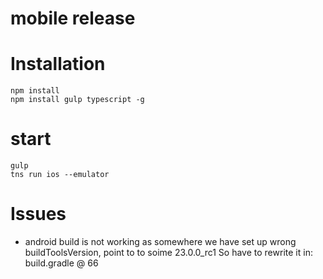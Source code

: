 # mobile release

# Installation

    npm install
    npm install gulp typescript -g

# start

    gulp
    tns run ios --emulator

# Issues
- android build is not working as somewhere we have set up wrong buildToolsVersion, point to to soime 23.0.0_rc1
So have to rewrite it in: build.gradle @ 66
